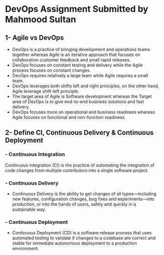 # DevOps Assignment Submitted by Mahmood Sultan

## 1- Agile vs DevOps ##
- DevOps is a practice of bringing development and operations teams together whereas Agile is an iterative approach that focuses on collaboration customer feedback and small rapid releases.
- DevOps focuses on constant testing and delivery while the Agile process focuses on constant changes.
- DevOps requires relatively a large team while Agile requires a small team.
- DevOps leverages both shifts left and right principles, on the other hand, Agile leverage shift-left principle.
- The target area of Agile is Software development whereas the Target area of DevOps is to give end-to-end business solutions and fast delivery.
- DevOps focuses more on operational and business readiness whereas Agile focuses on functional and non-function readiness.

## 2- Define CI, Continuous Delivery & Continuous Deployment ##

### - Continuous Integration ###
Continuous integration (CI) is the practice of automating the integration of code changes from multiple contributors into a single software project.
### - Continuous Delivery ###
- Continuous Delivery is the ability to get changes of all types—including new features, configuration changes, bug fixes and experiments—into production, or into the hands of users, safely and quickly in a sustainable way.
### - Continuous Deployment ###
- Continuous Deployment (CD) is a software release process that uses automated testing to validate if changes to a codebase are correct and stable for immediate autonomous deployment to a production environment.

